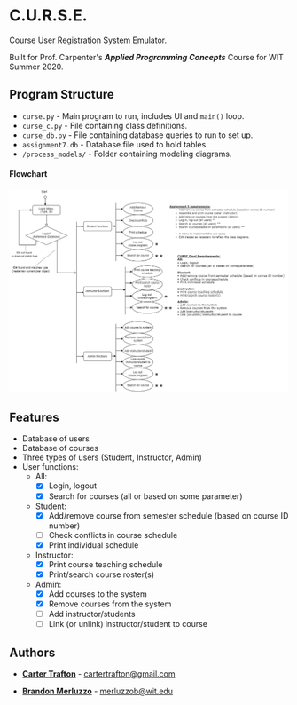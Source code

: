 # C.U.R.S.E.
Course User Registration System Emulator.

Built for Prof. Carpenter's ***Applied Programming Concepts*** Course for WIT Summer 2020.

## Program Structure
- ``curse.py`` - Main program to run, includes UI and ```main()``` loop.
- ``curse_c.py`` - File containing class definitions.
- ``curse_db.py`` - File containing database queries to run to set up.
- ``assignment7.db`` - Database file used to hold tables.
- ``/process_models/`` - Folder containing modeling diagrams.

#### Flowchart
![flowchart](https://github.com/cartertrafton/curse/blob/master/process_models/flowchart.png?raw=true)



## Features
- Database of users 
- Database of courses
- Three types of users (Student, Instructor, Admin)
- User functions:
   - All:
        - [x] Login, logout
        - [x] Search for courses (all or based on some parameter)
   - Student:
        - [x] Add/remove course from semester schedule (based on course ID number)
        - [ ] Check conflicts in course schedule
        - [x] Print individual schedule
   - Instructor:
        - [x] Print course teaching schedule
        - [x] Print/search course roster(s)
   - Admin:
        - [x] Add courses to the system
        - [x] Remove courses from the system
        - [ ] Add instructor/students
        - [ ] Link (or unlink) instructor/student to course 

## Authors

* [**Carter Trafton**](https://github.com/cartertrafton) - cartertrafton@gmail.com

* [**Brandon Merluzzo**](https://github.com/merluzzob) - merluzzob@wit.edu

